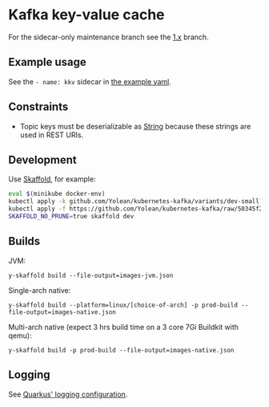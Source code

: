 
# Kafka key-value cache

For the sidecar-only maintenance branch see the [1.x](https://github.com/Yolean/kafka-keyvalue/tree/1.x) branch.

## Example usage

See the `- name: kkv` sidecar in [the example yaml](kontrakt/kkv-example.yaml).

## Constraints

 * Topic keys must be deserializable as [String](https://kafka.apache.org/21/javadoc/org/apache/kafka/common/serialization/Serdes.html#String--) because these strings are used in REST URIs.

## Development

Use [Skaffold](), for example:

```bash
eval $(minikube docker-env)
kubectl apply -k github.com/Yolean/kubernetes-kafka/variants/dev-small?ref=v6.0.0
kubectl apply -f https://github.com/Yolean/kubernetes-kafka/raw/50345f266287861d7964d3339a2c2a28e79db2fe/variants/prometheus-operator-example/k8s-cluster-rbac.yaml
SKAFFOLD_NO_PRUNE=true skaffold dev
```

## Builds

JVM:

```
y-skaffold build --file-output=images-jvm.json
```

Single-arch native:

```
y-skaffold build --platform=linux/[choice-of-arch] -p prod-build --file-output=images-native.json
```

Multi-arch native
(expect 3 hrs build time on a 3 core 7Gi Buildkit with qemu):

```
y-skaffold build -p prod-build --file-output=images-native.json
```

## Logging

See [Quarkus' logging configuration](https://quarkus.io/guides/logging-guide).
